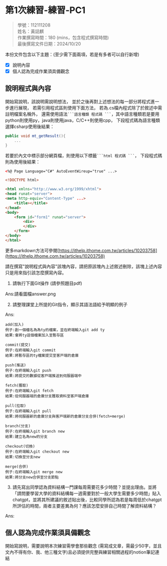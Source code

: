 # 第1次練習-練習-PC1
>
>學號：112111208
><br />
>姓名：黃誌麒
><br />
>作業撰寫時間：180 (mins，包含程式撰寫時間)
><br />
>最後撰寫文件日期：2024/10/20
>

本份文件包含以下主題：(至少需下面兩項，若是有多者可以自行新增)
- [x] 說明內容
- [x] 個人認為完成作業須具備觀念

## 說明程式與內容

開始寫說明，該說明需說明想法，
並於之後再對上述想法的每一部分將程式進一步進行展現，
若需引用程式區則使用下面方法，
若為.cs檔內程式除了於敘述中需註明檔案名稱外，
還需使用語法` ```語言種類 程式碼 ``` `，其中語言種類若是要用python則使用py，java則使用java，C/C++則使用cpp，
下段程式碼為語言種類選擇csharp使用後結果：

```csharp
public void mt_getResult(){
    ...
}
```

若要於內文中標示部分網頁檔，則使用以下標籤` ```html 程式碼 ``` `，
下段程式碼則為使用後結果：

```html
<%@ Page Language="C#" AutoEventWireup="true" ...>

<!DOCTYPE html>

<html xmlns="http://www.w3.org/1999/xhtml">
<head runat="server">
<meta http-equiv="Content-Type" ...>
    <title></title>
</head>
<body>
    <form id="form1" runat="server">
        <div>
        </div>
    </form>
</body>
</html>
```
更多markdown方法可參閱[https://ithelp.ithome.com.tw/articles/10203758](https://ithelp.ithome.com.tw/articles/10203758)

請在撰寫"說明程式與內容"該塊內容，請把原該塊內上述敘述刪除，該塊上述內容只是用來指引該怎麼撰寫內容。

1. 請執行下面Git操作 (請參照題目pdf)

Ans:請看圖檔answer.png

2. 請整理課堂上所提的Git指令，顯示其語法語給予明顯的例子

Ans:
```
add(加入)
例⼦:創⼀個檔名為為ty的檔案，並在終端輸入git add ty
結果:會將ty這個檔案加入⾄暫存區

commit(提交)
例⼦:在終端輸入git commit
結果:將暫存區的ty檔案提交⾄客⼾端的倉庫

push(推送)
例⼦:在終端輸入git push
結果:將提交的數據從客⼾端推送到伺服器端中

fetch(獲取)
例⼦:在終端輸入git fetch
結果:從伺服器端的倉庫分⽀獲取資料⾄客⼾端倉庫

pull(拉取)
例⼦:在終端輸入git pull
結果:將伺服器新的倉庫分⽀與客⼾端新的倉庫分⽀合併(fetch+merge)

branch(分⽀)
例⼦:在終端輸入git branch new
結果:建立名為new的分⽀

checkout(切換)
例⼦:在終端輸入git checkout new
結果:切換⾄分⽀new

merge(合併)
例⼦:在終端輸入git merge new
結果:將分⽀new合併⾄分⽀節點
```

3. 請先寫出同學認為資料結構一門課每周需要花多少時間？並提出理由。並將「請問要學習大學的資料結構每一週需要對於一般大學生需要多少時間」貼入chatgpt，並將其所建議的敘述貼出後，比較同學所認為若是每周低於chatgpt所評估的時間，兩者主要差異為何？應該怎麼安排自己時間了解資料結構？


Ans:

## 個人認為完成作業須具備觀念

開始寫說明，需要說明本次練習需學會那些觀念 (需寫成文章，需最少50字，並且文內不得有你、我、他三種文字)且必須提供完整與練習相關過程的notion筆記連結